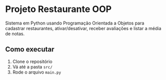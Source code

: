 # Projeto Restaurante OOP

Sistema em Python usando Programação Orientada a Objetos para cadastrar restaurantes, ativar/desativar, receber avaliações e listar a média de notas.

## Como executar

1. Clone o repositório
2. Vá até a pasta `src/`
3. Rode o arquivo `main.py`
